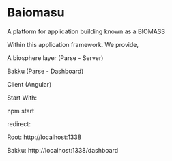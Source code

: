 # Baiomasu
A platform for application building known as a BIOMASS 

Within this application framework. We provide,

A biosphere layer (Parse - Server) 

Bakku (Parse - Dashboard) 

Client (Angular)

  
  Start With: 
  
  npm start 
  
  redirect: 
  
  Root:
    http://localhost:1338
  
  Bakku:
    http://localhost:1338/dashboard
  
